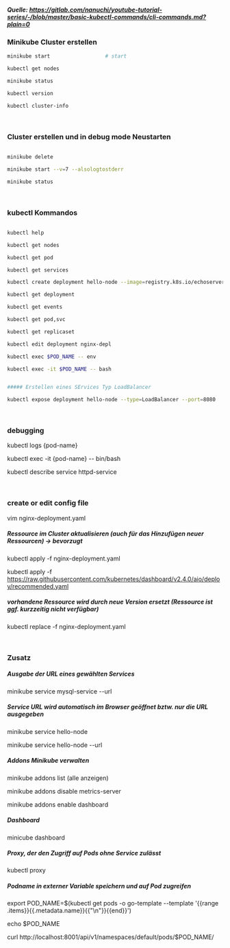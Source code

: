 ##### Quelle: https://gitlab.com/nanuchi/youtube-tutorial-series/-/blob/master/basic-kubectl-commands/cli-commands.md?plain=0

###  Minikube Cluster erstellen
```bash
minikube start                  # start

kubectl get nodes

minikube status

kubectl version

kubectl cluster-info

```

&nbsp;

### Cluster erstellen und in debug mode Neustarten
```bash

minikube delete

minikube start --v=7 --alsologtostderr

minikube status

```
&nbsp;

### kubectl Kommandos
```bash

kubectl help

kubectl get nodes

kubectl get pod

kubectl get services

kubectl create deployment hello-node --image=registry.k8s.io/echoserver:1.4

kubectl get deployment

kubectl get events

kubectl get pod,svc

kubectl get replicaset

kubectl edit deployment nginx-depl

kubectl exec $POD_NAME -- env                                           # Zusätzlichen Befehl auf Pod ausführen -Umgebungsvariablen anzeigen

kubectl exec -it $POD_NAME -- bash                                      # Zusätzlichen Befehl auf Pod ausführen -bash ausführen


##### Erstellen eines SErvices Typ LoadBalancer

kubectl expose deployment hello-node --type=LoadBalancer --port=8080    # Erstellen eines SErvices Typ LoadBalancer
```
&nbsp;

### debugging

kubectl logs {pod-name}

kubectl exec -it {pod-name} -- bin/bash

kubectl describe service httpd-service

&nbsp;

### create or edit config file

vim nginx-deployment.yaml

##### Ressource im Cluster aktualisieren (auch für das Hinzufügen neuer Ressourcen) -> bevorzugt
kubectl apply -f nginx-deployment.yaml

kubectl apply -f https://raw.githubusercontent.com/kubernetes/dashboard/v2.4.0/aio/deploy/recommended.yaml

##### vorhandene Ressource wird durch neue Version ersetzt (Ressource ist ggf. kurzzeitig nicht verfügbar)
kubectl replace -f nginx-deployment.yaml
  
&nbsp;

### Zusatz
##### Ausgabe der URL eines gewählten Services
minikube service mysql-service --url
 
##### Service URL wird automatisch im Browser geöffnet bztw. nur die URL ausgegeben
minikube service hello-node

minikube service hello-node --url
  
##### Addons Minikube verwalten
minikube addons list (alle anzeigen)

minikube addons disable metrics-server 

minikube addons enable dashboard

##### Dashboard
minicube dashboard 
  
##### Proxy, der den Zugriff auf Pods ohne Service zulässt
kubectl proxy
##### Podname in externer Variable speichern und auf Pod zugreifen
export POD_NAME=$(kubectl get pods -o go-template --template '{{range .items}}{{.metadata.name}}{{"\n"}}{{end}}')

echo $POD_NAME

curl http://localhost:8001/api/v1/namespaces/default/pods/$POD_NAME/

  
